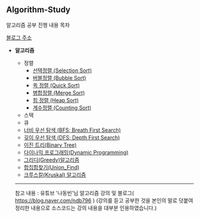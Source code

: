 ## Algorithm-Study
알고리즘 공부 진행 내용 목차
 

[블로그 주소](https://www.naver.com/)

* **알고리즘**
  * 정렬
    * [선택정렬 (Selection Sort)](https://github.com/KIMSUBIN17/Algorithm-Study/blob/master/daily-study/01_%EC%84%A0%ED%83%9D%EC%A0%95%EB%A0%AC%20(Selelction%20Sort).md)
    * [버블정렬 (Bubble Sort)](https://github.com/KIMSUBIN17/Algorithm-Study/blob/master/daily-study/02_%EB%B2%84%EB%B8%94%EC%A0%95%EB%A0%AC%20(Bubble%20Sort).md)
    * [퀵 정렬 (Quick Sort)](https://github.com/KIMSUBIN17/Algorithm-Study/blob/master/daily-study/04_%ED%80%B5%EC%A0%95%EB%A0%AC%20(Quick%20Sort).md)
    * [병합정렬 (Merge Sort)](https://github.com/KIMSUBIN17/Algorithm-Study/blob/master/daily-study/05_%EB%B3%91%ED%95%A9%20%EC%A0%95%EB%A0%AC%20(Merge%20Sort).md)
    * [힙 정렬 (Heap Sort)](https://github.com/KIMSUBIN17/Algorithm-Study/blob/master/daily-study/06_%ED%9E%99%20%EC%A0%95%EB%A0%AC%20(Merge%20Sort).md)
    * [계수정렬 (Counting Sort)](https://github.com/KIMSUBIN17/Algorithm-Study/blob/master/daily-study/07_%EA%B3%84%EC%88%98%20%EC%A0%95%EB%A0%AC%20(Counting%20Sort).md)
  * 스택
  * 큐
  * [너비 우선 탐색 (BFS; Breath First Search)](https://github.com/KIMSUBIN17/Algorithm-Study/blob/master/daily-study/08_%EB%84%88%EB%B9%84%20%EC%9A%B0%EC%84%A0%20%ED%83%90%EC%83%89%20(BFS).md)
  * [깊이 우선 탐색 (DFS; Depth First Search)](https://github.com/KIMSUBIN17/Algorithm-Study/blob/master/daily-study/09_%EA%B9%8A%EC%9D%B4%20%EC%9A%B0%EC%84%A0%20%ED%83%90%EC%83%89%20(DFS).md)
  * [이진 트리(Binary Tree)](https://github.com/KIMSUBIN17/Algorithm-Study/blob/master/daily-study/10_%EC%9D%B4%EC%A7%84%20%ED%8A%B8%EB%A6%AC%EC%9D%98%20%EA%B5%AC%ED%98%84%EA%B3%BC%20%EC%88%9C%ED%9A%8C(Traversal).md)
  * [다이나믹 프로그래밍(Dynamic Programming)](https://github.com/KIMSUBIN17/Algorithm-Study/blob/master/daily-study/11_%EB%8B%A4%EC%9D%B4%EB%82%98%EB%AF%B9%20%ED%94%84%EB%A1%9C%EA%B7%B8%EB%9E%98%EB%B0%8D(Dynamic%20Programming).md)
  * [그리디(Greedy)알고리즘](https://github.com/KIMSUBIN17/Algorithm-Study/blob/master/daily-study/12_%EA%B7%B8%EB%A6%AC%EB%94%94(Greedy)%20%EC%95%8C%EA%B3%A0%EB%A6%AC%EC%A6%98.md)
  * [합집합찾기(Union_Find)](https://github.com/KIMSUBIN17/Algorithm-Study/blob/master/daily-study/13_Union_Find(%ED%95%A9%EC%A7%91%ED%95%A9%20%EC%B0%BE%EA%B8%B0).md)
  * [크루스칼(Kruskal) 알고리즘](https://github.com/KIMSUBIN17/Algorithm-Study/blob/master/daily-study/14_%ED%81%AC%EB%A3%A8%EC%8A%A4%EC%B9%BC%20%EC%95%8C%EA%B3%A0%EB%A6%AC%EC%A6%98(Kruskal%20Algorithm).md)
    
    
    
   
  ---------------------------------------
  참고 내용 : 유튜브 '나동빈'님 알고리즘 강의 및 블로그( https://blog.naver.com/ndb796 )
 (강의를 듣고 공부한 것을 본인의 말로 덧붙여 정리한 내용으로 소스코드는 강의 내용을 대부분 인용하였습니다.)
  
